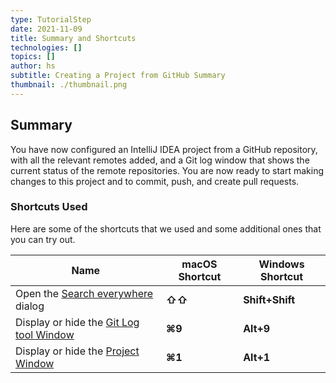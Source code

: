 ```yaml
---
type: TutorialStep
date: 2021-11-09
title: Summary and Shortcuts
technologies: []
topics: []
author: hs
subtitle: Creating a Project from GitHub Summary
thumbnail: ./thumbnail.png
---
```


## Summary 
You have now configured an IntelliJ IDEA project from a GitHub repository, with all the relevant remotes added, and a Git log window that shows the current status of the remote repositories. You are now ready to start making changes to this project and to commit, push, and create pull requests.

### Shortcuts Used
Here are some of the shortcuts that we used and some additional ones that you can try out.

| Name      | macOS Shortcut | Windows Shortcut |
| ----------- | ----------- | ----------- |
|Open the [Search everywhere](https://www.jetbrains.com/help/idea/searching-everywhere.html) dialog |**⇧⇧** |**Shift+Shift**|
|Display or hide the [Git Log tool Window](https://www.jetbrains.com/help/idea/investigate-changes.html) |**⌘9**|**Alt+9**|
|Display or hide the [Project Window](https://www.jetbrains.com/help/idea/project-tool-window.html) |**⌘1**|**Alt+1**|